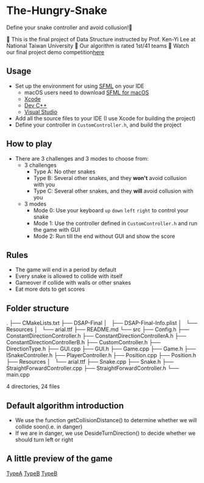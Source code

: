 # The-Hungry-Snake

Define your snake controller and avoid collusion!🐍

🌴 This is the final project of Data Structure instructed by Prof. Ken-Yi Lee at National Taiwan University
🥇 Our algorithm is rated 1st/41 teams
🎥 Watch our final project demo competition[here](https://www.youtube.com/watch?v=RwqK-bDCWtg&ab_channel=FeisLee)

## Usage

- Set up the environment for using [SFML](https://www.sfml-dev.org/) on your IDE
  - macOS users need to download [SFML for macOS](https://www.sfml-dev.org/download/sfml/2.5.1/)
  - [Xcode](https://blog.csdn.net/ilovestarbucks/article/details/124425801)
  - [Dev C++](https://programming727.pixnet.net/blog/post/24516428-c++-%E8%A8%AD%E7%BD%AE-sfml-dev-c++)
  - [Visual Studio](http://n.sfs.tw/content/index/14725#azm)
- Add all the source files to your IDE (I use Xcode for building the project)
- Define your controller in `CustomController.h`, and build the project

## How to play

- There are 3 challenges and 3 modes to choose from:
  - 3 challenges
    - Type A: No other snakes
    - Type B: Several other snakes, and they **won't** avoid collusion with you
    - Type C: Several other snakes, and they **will**  avoid collusion with you
  - 3 modes
    - Mode 0: Use your keyboard `up` `down` `left` `right` to control your snake
    - Mode 1: Use the controller defined in `CustomController.h` and run the game with GUI
    - Mode 2: Run till the end without GUI and show the score

## Rules

- The game will end in a period by default
- Every snake is allowed to collide with itself
- Gameover if collide with walls or other snakes
- Eat more dots to get scores

## Folder structure

.
├── CMakeLists.txt
├── DSAP-Final
│   ├── DSAP-Final-Info.plist
│   └── Resources
│       └── arial.ttf
├── README.md
└── src
    ├── Config.h
    ├── ConstantDirectionController.h
    ├── ConstantDirectionControllerA.h
    ├── ConstantDirectionControllerB.h
    ├── CustomController.h
    ├── DirectionType.h
    ├── GUI.cpp
    ├── GUI.h
    ├── Game.cpp
    ├── Game.h
    ├── ISnakeController.h
    ├── PlayerController.h
    ├── Position.cpp
    ├── Position.h
    ├── Resources
    │   └── arial.ttf
    ├── Snake.cpp
    ├── Snake.h
    ├── StraightForwardController.cpp
    ├── StraightForwardController.h
    └── main.cpp

4 directories, 24 files

## Default algorithm introduction

- We use the function getCollisionDistance() to determine whether we will collide soon(i.e. in danger)
- If we are in danger, we use DesideTurnDirection() to decide whether we should turn left or right

## A little preview of the game

[TypeA](./img/TypeA.png)
[TypeB](./img/TypeB.png)
[TypeB](./img/TypeC.png)
